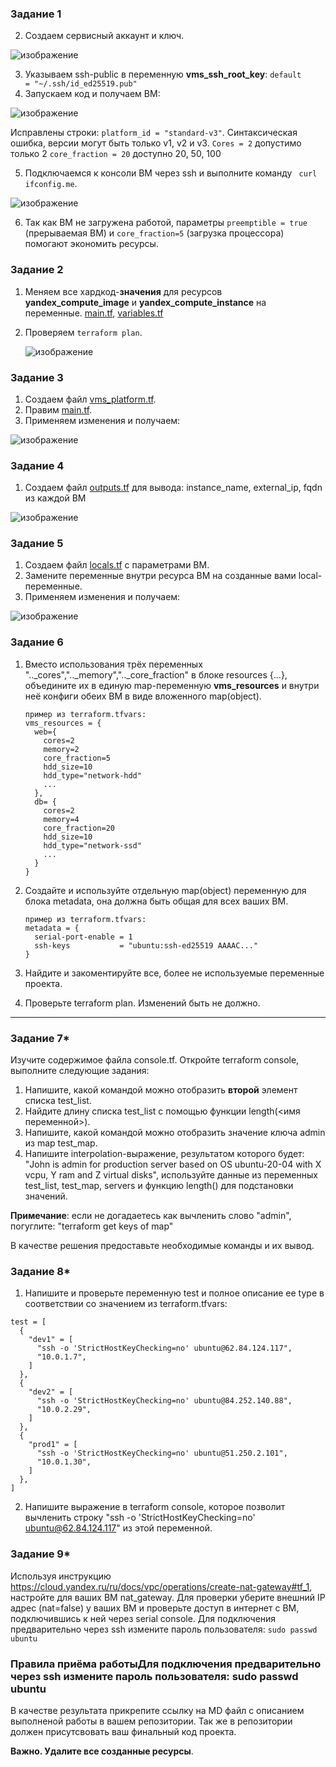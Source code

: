 ### Задание 1
2. Создаем сервисный аккаунт и ключ.
 
 ![изображение](https://github.com/user-attachments/assets/2b60afec-3a2f-4537-b3c3-f8733fec6e31)

3. Указываем ssh-public в переменную **vms_ssh_root_key**:  ``` default     = "~/.ssh/id_ed25519.pub" ```
4. Запускаем код и получаем ВМ:

 ![изображение](https://github.com/user-attachments/assets/1630a0cd-6802-4ca4-b8e4-b89d2000478d)

Исправлены строки:
  ```platform_id = "standard-v3"```. Синтаксическая ошибка, версии могут быть только v1, v2 и v3.
  ```Cores = 2```  допустимо только 2
  ```core_fraction = 20``` доступно 20, 50, 100
   
5. Подключаемся к консоли ВМ через ssh и выполните команду ``` curl ifconfig.me```.

 ![изображение](https://github.com/user-attachments/assets/6a82add1-8aa6-4824-b4f7-1f8201660c0f)

6. Так как ВМ не загружена работой, параметры ```preemptible = true``` (прерываемая ВМ) и ```core_fraction=5``` (загрузка процессора) помогают экономить  ресурсы.



### Задание 2

1. Меняем все хардкод-**значения** для ресурсов **yandex_compute_image** и **yandex_compute_instance** на переменные.
[main.tf](main.tf), [variables.tf](variables.tf)

3. Проверяем ```terraform plan```.

   ![изображение](https://github.com/user-attachments/assets/51c803df-791c-4731-8c72-6484d334009f)



### Задание 3

1. Создаем файл [vms_platform.tf](vms_platform.tf).
2. Правим [main.tf](main.tf.db).
3. Применяем изменения и получаем:

![изображение](https://github.com/user-attachments/assets/b01dcb1c-1dd9-4b36-93fd-839dd7c04979)


### Задание 4

1. Создаем файл [outputs.tf](outputs.tf) для вывода: instance_name, external_ip, fqdn из каждой ВМ

![изображение](https://github.com/user-attachments/assets/74c53387-1427-43b7-b526-ace33ba04b35)


### Задание 5

1. Создаем файл [locals.tf](locals.tf) с параметрами ВМ.
2. Замените переменные внутри ресурса ВМ на созданные вами local-переменные.
3. Применяем изменения и получаем:

![изображение](https://github.com/user-attachments/assets/1ca5b0f0-83b2-456f-a08b-e290f871bdbe)


### Задание 6

1. Вместо использования трёх переменных  ".._cores",".._memory",".._core_fraction" в блоке  resources {...}, объедините их в единую map-переменную **vms_resources** и  внутри неё конфиги обеих ВМ в виде вложенного map(object).  
   ```
   пример из terraform.tfvars:
   vms_resources = {
     web={
       cores=2
       memory=2
       core_fraction=5
       hdd_size=10
       hdd_type="network-hdd"
       ...
     },
     db= {
       cores=2
       memory=4
       core_fraction=20
       hdd_size=10
       hdd_type="network-ssd"
       ...
     }
   }
   ```
3. Создайте и используйте отдельную map(object) переменную для блока metadata, она должна быть общая для всех ваших ВМ.
   ```
   пример из terraform.tfvars:
   metadata = {
     serial-port-enable = 1
     ssh-keys           = "ubuntu:ssh-ed25519 AAAAC..."
   }
   ```  
  
5. Найдите и закоментируйте все, более не используемые переменные проекта.
6. Проверьте terraform plan. Изменений быть не должно.

------
### Задание 7*

Изучите содержимое файла console.tf. Откройте terraform console, выполните следующие задания: 

1. Напишите, какой командой можно отобразить **второй** элемент списка test_list.
2. Найдите длину списка test_list с помощью функции length(<имя переменной>).
3. Напишите, какой командой можно отобразить значение ключа admin из map test_map.
4. Напишите interpolation-выражение, результатом которого будет: "John is admin for production server based on OS ubuntu-20-04 with X vcpu, Y ram and Z virtual disks", используйте данные из переменных test_list, test_map, servers и функцию length() для подстановки значений.

**Примечание**: если не догадаетесь как вычленить слово "admin", погуглите: "terraform get keys of map"

В качестве решения предоставьте необходимые команды и их вывод.


### Задание 8*
1. Напишите и проверьте переменную test и полное описание ее type в соответствии со значением из terraform.tfvars:
```
test = [
  {
    "dev1" = [
      "ssh -o 'StrictHostKeyChecking=no' ubuntu@62.84.124.117",
      "10.0.1.7",
    ]
  },
  {
    "dev2" = [
      "ssh -o 'StrictHostKeyChecking=no' ubuntu@84.252.140.88",
      "10.0.2.29",
    ]
  },
  {
    "prod1" = [
      "ssh -o 'StrictHostKeyChecking=no' ubuntu@51.250.2.101",
      "10.0.1.30",
    ]
  },
]
```
2. Напишите выражение в terraform console, которое позволит вычленить строку "ssh -o 'StrictHostKeyChecking=no' ubuntu@62.84.124.117" из этой переменной.


### Задание 9*

Используя инструкцию https://cloud.yandex.ru/ru/docs/vpc/operations/create-nat-gateway#tf_1, настройте для ваших ВМ nat_gateway. Для проверки уберите внешний IP адрес (nat=false) у ваших ВМ и проверьте доступ в интернет с ВМ, подключившись к ней через serial console. Для подключения предварительно через ssh измените пароль пользователя: ```sudo passwd ubuntu```

### Правила приёма работыДля подключения предварительно через ssh измените пароль пользователя: sudo passwd ubuntu
В качестве результата прикрепите ссылку на MD файл с описанием выполненой работы в вашем репозитории. Так же в репозитории должен присутсвовать ваш финальный код проекта.

**Важно. Удалите все созданные ресурсы**.
